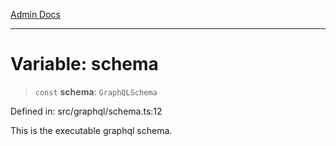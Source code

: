 [Admin Docs](/)

***

# Variable: schema

> `const` **schema**: `GraphQLSchema`

Defined in: src/graphql/schema.ts:12

This is the executable graphql schema.
